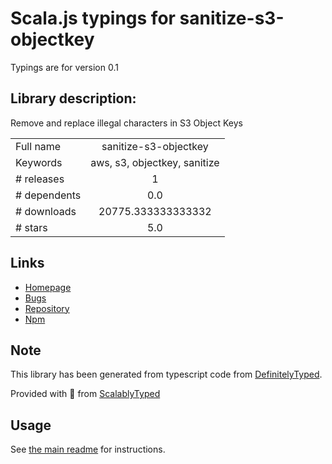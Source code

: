 
# Scala.js typings for sanitize-s3-objectkey

Typings are for version 0.1

## Library description:
Remove and replace illegal characters in S3 Object Keys

|                    |                 |
| ------------------ | :-------------: |
| Full name          | sanitize-s3-objectkey |
| Keywords           | aws, s3, objectkey, sanitize |
| # releases         | 1 |
| # dependents       | 0.0 |
| # downloads        | 20775.333333333332 |
| # stars            | 5.0 |

## Links
- [Homepage](https://github.com/Advanon/sanitize-s3-objectkey#readme)
- [Bugs](https://github.com/Advanon/sanitize-s3-objectkey/issues)
- [Repository](https://github.com/Advanon/sanitize-s3-objectkey)
- [Npm](https://www.npmjs.com/package/sanitize-s3-objectkey)
    


## Note
This library has been generated from typescript code from [DefinitelyTyped](https://definitelytyped.org).

Provided with :purple_heart: from [ScalablyTyped](https://github.com/oyvindberg/ScalablyTyped)

## Usage
See [the main readme](../../readme.md) for instructions.


